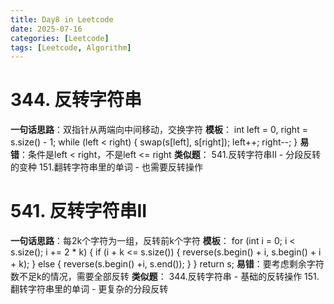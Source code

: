 ```yaml
---
title: Day8 in Leetcode
date: 2025-07-16
categories: [Leetcode]
tags: [Leetcode, Algorithm]
---
```


# 344. 反转字符串
**一句话思路**：双指针从两端向中间移动，交换字符
**模板**：
        int left = 0, right = s.size() - 1;
        while (left < right) {
            swap(s[left], s[right]);
            left++;
            right--;
        }
**易错**：条件是left < right，不是left <= right
**类似题**：
541.反转字符串II - 分段反转的变种
151.翻转字符串里的单词 - 也需要反转操作

# 541. 反转字符串II
**一句话思路**：每2k个字符为一组，反转前k个字符
**模板**：
        for (int i = 0; i < s.size(); i += 2 * k) {
            if (i + k <= s.size()) {
                reverse(s.begin() + i, s.begin() + i + k);
            } else {
                reverse(s.begin() +i, s.end());
            }
        }
        return s;
**易错**：要考虑剩余字符数不足k的情况，需要全部反转
**类似题**：
344.反转字符串 - 基础的反转操作
151.翻转字符串里的单词 - 更复杂的分段反转 